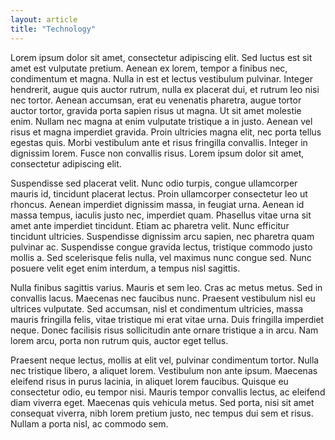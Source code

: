 ```yaml
---
layout: article
title: "Technology"
---
```


Lorem ipsum dolor sit amet, consectetur adipiscing elit. Sed luctus est sit amet est vulputate pretium. Aenean ex lorem, tempor a finibus nec, condimentum et magna. Nulla in est et lectus vestibulum pulvinar. Integer hendrerit, augue quis auctor rutrum, nulla ex placerat dui, et rutrum leo nisi nec tortor. Aenean accumsan, erat eu venenatis pharetra, augue tortor auctor tortor, gravida porta sapien risus ut magna. Ut sit amet molestie enim. Nullam nec magna at enim vulputate tristique a in justo. Aenean vel risus et magna imperdiet gravida. Proin ultricies magna elit, nec porta tellus egestas quis. Morbi vestibulum ante et risus fringilla convallis. Integer in dignissim lorem. Fusce non convallis risus. Lorem ipsum dolor sit amet, consectetur adipiscing elit.

Suspendisse sed placerat velit. Nunc odio turpis, congue ullamcorper mauris id, tincidunt placerat lectus. Proin ullamcorper consectetur leo ut rhoncus. Aenean imperdiet dignissim massa, in feugiat urna. Aenean id massa tempus, iaculis justo nec, imperdiet quam. Phasellus vitae urna sit amet ante imperdiet tincidunt. Etiam ac pharetra velit. Nunc efficitur tincidunt ultricies. Suspendisse dignissim arcu sapien, nec pharetra quam pulvinar ac. Suspendisse congue gravida lectus, tristique commodo justo mollis a. Sed scelerisque felis nulla, vel maximus nunc congue sed. Nunc posuere velit eget enim interdum, a tempus nisl sagittis.

Nulla finibus sagittis varius. Mauris et sem leo. Cras ac metus metus. Sed in convallis lacus. Maecenas nec faucibus nunc. Praesent vestibulum nisl eu ultrices vulputate. Sed accumsan, nisl et condimentum ultricies, massa mauris fringilla felis, vitae tristique mi erat vitae urna. Duis fringilla imperdiet neque. Donec facilisis risus sollicitudin ante ornare tristique a in arcu. Nam lorem arcu, porta non rutrum quis, auctor eget tellus.

Praesent neque lectus, mollis at elit vel, pulvinar condimentum tortor. Nulla nec tristique libero, a aliquet lorem. Vestibulum non ante ipsum. Maecenas eleifend risus in purus lacinia, in aliquet lorem faucibus. Quisque eu consectetur odio, eu tempor nisi. Mauris tempor convallis lectus, ac eleifend diam viverra eget. Maecenas quis vehicula metus. Sed porta, nisi sit amet consequat viverra, nibh lorem pretium justo, nec tempus dui sem et risus. Nullam a porta nisl, ac commodo sem.
